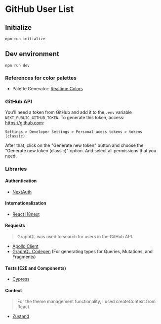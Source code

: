 # GitHub User List

## Initialize
```
npm run initialize
```

## Dev environment
```
npm run dev
```

### References for color palettes
- Palette Generator: [Realtime Colors](https://www.realtimecolors.com/)

### GitHub API
You'll need a token from GitHub and add it to the `.env` variable `NEXT_PUBLIC_GITHUB_TOKEN`. To generate this token, access: https://github.com:
```
Settings > Developer Settings > Personal acess tokens > tokens (classic)
```
After that, click on the "Generate new token" button and choose the "Generate new token (classic)" option. And select all permissions that you need.

### Libraries

#### Authentication
- [NextAuth](https://next-auth.js.org/)

#### Internationalization
- [React i18next](https://react.i18next.com/)

#### Requests
> GraphQL was used to search for users in the GitHub API.

- [Apollo Client](https://www.apollographql.com/)
- [GraphQL Codegen](https://the-guild.dev/graphql/codegen) (For generating types for Queries, Mutations, and Fragments)

#### Tests (E2E and Components)
- [Cypress](https://www.cypress.io/)

#### Context
> For the theme management functionality, I used createContext from React.
- [Zustand](https://zustand-demo.pmnd.rs/)
